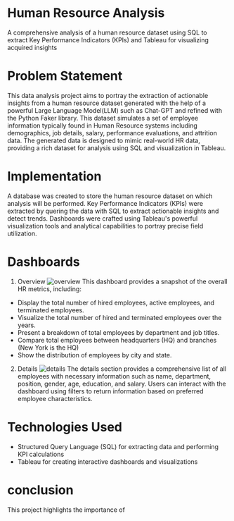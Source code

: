 # Human Resource Analysis
A comprehensive analysis of a human resource dataset using SQL to extract Key Performance Indicators (KPIs) and Tableau for visualizing acquired insights

# Problem Statement
This data analysis project aims to portray the extraction of actionable insights from a human resource dataset generated with the help of a powerful Large Language Model(LLM) such as Chat-GPT and refined with the Python Faker library. This dataset simulates a set of employee information typically found in Human Resource systems including demographics, job details, salary, performance evaluations, and attrition data. The generated data is designed to mimic real-world HR data, providing a rich dataset for analysis using SQL and visualization in Tableau.

# Implementation
A database was created to store the human resource dataset on which analysis will be performed. Key Performance Indicators (KPIs) were extracted by quering the data with SQL to extract actionable insights and detect trends. Dashboards were crafted using Tableau's powerful visualization tools and analytical capabilities to portray precise field utilization.

# Dashboards
1. Overview
![overview](https://github.com/user-attachments/assets/5160ba79-ea54-4f2d-bdf1-b53ee28c615d)
This dashboard provides a snapshot of the overall HR metrics, including:

* Display the total number of hired employees, active employees, and terminated employees.
* Visualize the total number of hired and terminated employees over the years.
* Present a breakdown of total employees by department and job titles.
* Compare total employees between headquarters (HQ) and branches (New York is the HQ)
* Show the distribution of employees by city and state.


2. Details
![details](https://github.com/user-attachments/assets/767c36a3-2503-4ec5-a423-71f3e10ff705)
The details section provides a comprehensive list of all employees with necessary information such as name, department, position, gender, age, education, and salary.
Users can interact with the dashboard using filters to return information based on preferred employee characteristics.

# Technologies Used
* Structured Query Language (SQL) for extracting data and performing KPI calculations
* Tableau for creating interactive dashboards and visualizations

# conclusion
This project highlights the importance of 
